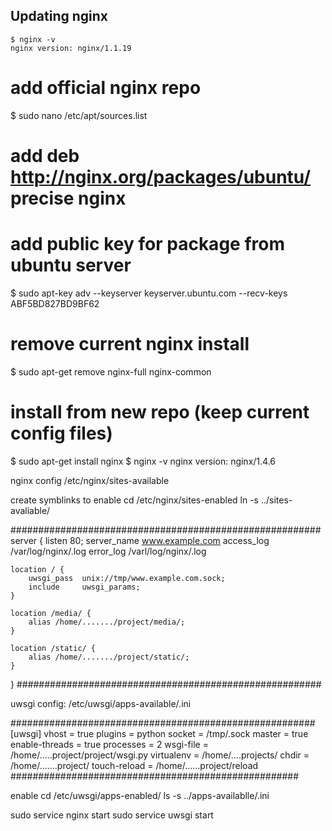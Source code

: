 ## Updating nginx

    $ nginx -v
    nginx version: nginx/1.1.19

# add official nginx repo
$ sudo nano /etc/apt/sources.list
# add deb http://nginx.org/packages/ubuntu/ precise nginx

# add public key for package from ubuntu server
$ sudo apt-key adv --keyserver keyserver.ubuntu.com --recv-keys ABF5BD827BD9BF62

# remove current nginx install
$ sudo apt-get remove nginx-full nginx-common

# install from new repo (keep current config files)
$ sudo apt-get install nginx
$ nginx -v
nginx version: nginx/1.4.6

nginx config
/etc/nginx/sites-available

create symblinks to enable
cd /etc/nginx/sites-enabled
ln -s ../sites-avaliable/<nginx conf file>

########################################################
server {
	listen 80;
	server_name www.example.com
	access_log /var/log/nginx/<name>.log
	error_log /varl/log/nginx/<name>.log

	location / {
		uwsgi_pass	unix://tmp/www.example.com.sock;
		include		uwsgi_params;
	}

	location /media/ {
		alias /home/......./project/media/;
	}

	location /static/ {
		alias /home/......./project/static/;
	}
}
#######################################################

uwsgi config:
/etc/uwsgi/apps-available/<name>.ini

#######################################################
[uwsgi]
vhost = true
plugins = python
socket = /tmp/<name>.sock
master = true
enable-threads = true
processes = 2
wsgi-file = /home/.....project/project/wsgi.py
virtualenv = /home/....projects/<name>
chdir = /home/.......project/
touch-reload = /home/......project/reload
####################################################

enable
cd /etc/uwsgi/apps-enabled/
ls -s ../apps-availablle/<name>.ini

sudo service nginx start
sudo service uwsgi start